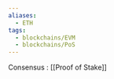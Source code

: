 ```yaml
---
aliases:
  - ETH
tags:
  - blockchains/EVM
  - blockchains/PoS
---
```


Consensus :  [[Proof of Stake]]
